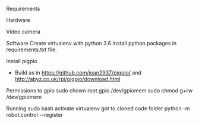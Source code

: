 

Requirements

Hardware

Video camera


Software
Create virtualenv with python 3.6
Install python packages in requirements.txt file.

Install pigpio
* Build as in https://github.com/joan2937/pigpio/ and http://abyz.co.uk/rpi/pigpio/download.html

Permissions to gpio
sudo chown root.gpio /dev/gpiomem
sudo chmod g+rw /dev/gpiomem


Running
sudo bash
activate virtualenv
got to cloned code folder
python -m robot.control --register 
